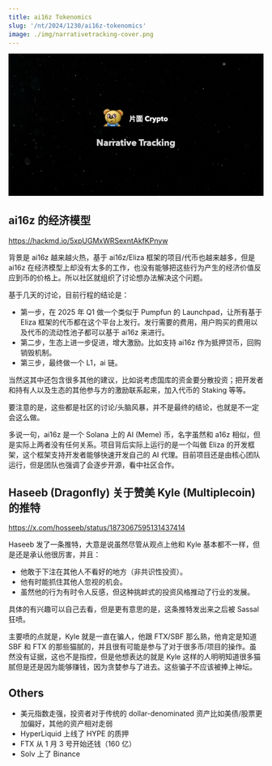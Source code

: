 ```yaml
---
title: ai16z Tokenomics
slug: '/nt/2024/1230/ai16z-tokenomics'
image: ./img/narrativetracking-cover.png
---
```


![Narrative Tracking](./img/narrativetracking-cover.png "Narrative Tracking")

## ai16z 的经济模型

https://hackmd.io/5xpUGMxWRSexntAkfKPnyw

背景是 ai16z 越来越火热，基于 ai16z/Eliza 框架的项目/代币也越来越多，但是 ai16z 在经济模型上却没有太多的工作，也没有能够把这些行为产生的经济价值反应到币的价格上。所以社区就组织了讨论想办法解决这个问题。

基于几天的讨论，目前行程的结论是：

- 第一步，在 2025 年 Q1 做一个类似于 Pumpfun 的 Launchpad，让所有基于 Eliza 框架的代币都在这个平台上发行。发行需要的费用，用户购买的费用以及代币的流动性池子都可以基于 ai16z 来进行。
- 第二步，生态上进一步促进，增大激励。比如支持 ai16z 作为抵押贷币，回购销毁机制。
- 第三步，最终做一个 L1，ai 链。

当然这其中还包含很多其他的建议，比如说考虑国库的资金要分散投资；把开发者和持有人以及生态的其他参与方的激励联系起来，加入代币的 Staking 等等。

要注意的是，这些都是社区的讨论/头脑风暴，并不是最终的结论，也就是不一定会这么做。

多说一句，ai16z 是一个 Solana 上的 AI (Meme) 币，名字虽然和 a16z 相似，但是实际上两者没有任何关系。项目背后实际上运行的是一个叫做 Eliza 的开发框架，这个框架支持开发者能够快速开发自己的 AI 代理。目前项目还是由核心团队运行，但是团队也强调了会逐步开源，看中社区合作。

## Haseeb (Dragonfly) 关于赞美 Kyle (Multiplecoin) 的推特

https://x.com/hosseeb/status/1873067595131437414

Haseeb 发了一条推特，大意是说虽然尽管从观点上他和 Kyle 基本都不一样，但是还是承认他很厉害，并且：
- 他敢于下注在其他人不看好的地方（非共识性投资）。
- 他有时能抓住其他人忽视的机会。
- 虽然他的行为有时令人反感，但这种挑衅式的投资风格推动了行业的发展。

具体的有兴趣可以自己去看，但是更有意思的是，这条推特发出来之后被 Sassal 狂喷。

主要喷的点就是，Kyle 就是一直在骗人，他跟 FTX/SBF 那么熟，他肯定是知道 SBF 和 FTX 的那些猫腻的，并且很有可能是参与了对于很多币/项目的操作。虽然没有证据，这也不是指控，但是他想表达的就是 Kyle 这样的人明明知道很多猫腻但是还是因为能够赚钱，因为贪婪参与了进去。这些骗子不应该被捧上神坛。


## Others

- 美元指数走强，投资者对于传统的 dollar-denominated 资产比如美债/股票更加偏好，其他的资产相对走弱
- HyperLiquid 上线了 HYPE 的质押
- FTX 从 1 月 3 号开始还钱（160 亿）
- Solv 上了 Binance
